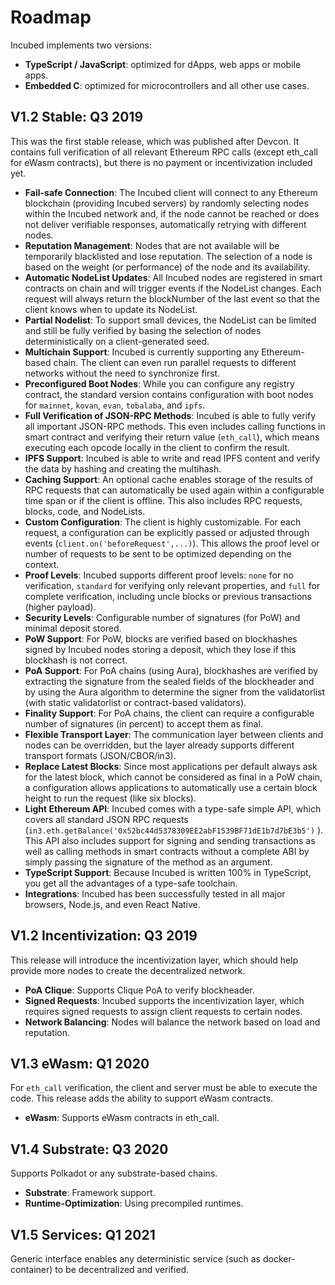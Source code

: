 # Roadmap

Incubed implements two versions: 
 - **TypeScript / JavaScript**: optimized for dApps, web apps or mobile apps.
 - **Embedded C**: optimized for microcontrollers and all other use cases.

## V1.2 Stable: Q3 2019

This was the first stable release, which was published after Devcon. It contains full verification of all relevant Ethereum RPC calls (except eth_call for eWasm contracts), but there is no payment or incentivization included yet.

- **Fail-safe Connection**: The Incubed client will connect to any Ethereum blockchain (providing Incubed servers) by randomly selecting nodes within the Incubed network and, if the node cannot be reached or does not deliver verifiable responses, automatically retrying with different nodes.
- **Reputation Management**: Nodes that are not available will be temporarily blacklisted and lose reputation. The selection of a node is based on the weight (or performance) of the node and its availability.
- **Automatic NodeList Updates**: All Incubed nodes are registered in smart contracts on chain and will trigger events if the NodeList changes. Each request will always return the blockNumber of the last event so that the client knows when to update its NodeList.
- **Partial Nodelist**: To support small devices, the NodeList can be limited and still be fully verified by basing the selection of nodes deterministically on a client-generated seed.
- **Multichain Support**: Incubed is currently supporting any Ethereum-based chain. The client can even run parallel requests to different networks without the need to synchronize first.
- **Preconfigured Boot Nodes**: While you can configure any registry contract, the standard version contains configuration with boot nodes for `mainnet`, `kovan`, `evan`, `tobalaba`, and `ipfs`.
- **Full Verification of JSON-RPC Methods**: Incubed is able to fully verify all important JSON-RPC methods. This even includes calling functions in smart contract and verifying their return value (`eth_call`), which means executing each opcode locally in the client to confirm the result.
- **IPFS Support**: Incubed is able to write and read IPFS content and verify the data by hashing and creating the multihash.
- **Caching Support**: An optional cache enables storage of the results of RPC requests that can automatically be used again within a configurable time span or if the client is offline. This also includes RPC requests, blocks, code, and NodeLists.
- **Custom Configuration**: The client is highly customizable. For each request, a configuration can be explicitly passed or adjusted through events (`client.on('beforeRequest',...)`). This allows the proof level or number of requests to be sent to be optimized  depending on the context.
- **Proof Levels**: Incubed supports different proof levels: `none` for no verification, `standard` for verifying only relevant properties, and  `full` for complete verification, including uncle blocks or previous transactions (higher payload).
- **Security Levels**: Configurable number of signatures (for PoW) and minimal deposit stored.
- **PoW Support**: For PoW, blocks are verified based on blockhashes signed by Incubed nodes storing a deposit, which they lose if this blockhash is not correct.
- **PoA Support**: For PoA chains (using Aura), blockhashes are verified by extracting the signature from the sealed fields of the blockheader and by using the Aura algorithm to determine the signer from the validatorlist (with static validatorlist or contract-based validators).
- **Finality Support**: For PoA chains, the client can require a configurable number of signatures (in percent) to accept them as final.
- **Flexible Transport Layer**: The communication layer between clients and nodes can be overridden, but the layer already supports different transport formats (JSON/CBOR/in3).
- **Replace Latest Blocks**: Since most applications per default always ask for the latest block, which cannot be considered as final in a PoW chain, a configuration allows applications to automatically use a certain block height to run the request (like six blocks).
- **Light Ethereum API**: Incubed comes with a type-safe simple API, which covers all standard JSON RPC requests (`in3.eth.getBalance('0x52bc44d5378309EE2abF1539BF71dE1b7d7bE3b5')` ). This API also includes support for signing and sending transactions as well as calling methods in smart contracts without a complete ABI by simply passing the signature of the method as an argument.
- **TypeScript Support**: Because Incubed is written 100% in TypeScript, you get all the advantages of a type-safe toolchain.
- **Integrations**: Incubed has been successfully tested in all major browsers, Node.js, and even React Native.

## V1.2 Incentivization: Q3 2019

This release will introduce the incentivization layer, which should help provide more nodes to create the decentralized network.

- **PoA Clique**: Supports Clique PoA to verify blockheader.
- **Signed Requests**: Incubed supports the incentivization layer, which requires signed requests to assign client requests to certain nodes.
- **Network Balancing**: Nodes will balance the network based on load and reputation.

## V1.3 eWasm: Q1 2020

For `eth_call` verification, the client and server must be able to execute the code. This release adds the ability to support eWasm contracts.

- **eWasm**: Supports eWasm contracts in eth_call.

## V1.4 Substrate: Q3 2020

Supports Polkadot or any substrate-based chains.

- **Substrate**: Framework support.
- **Runtime-Optimization**: Using precompiled runtimes.

## V1.5 Services: Q1 2021

Generic interface enables any deterministic service (such as docker-container) to be decentralized and verified.
